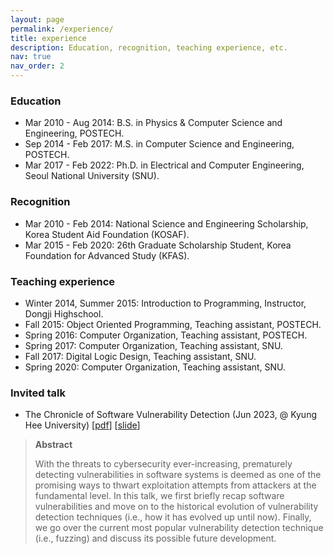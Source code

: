 ```yaml
---
layout: page
permalink: /experience/
title: experience 
description: Education, recognition, teaching experience, etc. 
nav: true
nav_order: 2
---
```


### Education

- Mar 2010 - Aug 2014: B.S. in Physics & Computer Science and Engineering, POSTECH.
- Sep 2014 - Feb 2017: M.S. in Computer Science and Engineering, POSTECH.
- Mar 2017 - Feb 2022: Ph.D. in Electrical and Computer Engineering, Seoul National University (SNU).

### Recognition

- Mar 2010 - Feb 2014: National Science and Engineering Scholarship, Korea Student Aid Foundation (KOSAF).
- Mar 2015 - Feb 2020: 26th Graduate Scholarship Student, Korea Foundation for Advanced Study (KFAS).

### Teaching experience

- Winter 2014, Summer 2015: Introduction to Programming, Instructor, Dongji Highschool.
- Fall 2015: Object Oriented Programming, Teaching assistant, POSTECH.
- Spring 2016: Computer Organization, Teaching assistant, POSTECH.
- Spring 2017: Computer Organization, Teaching assistant, SNU.
- Fall 2017: Digital Logic Design, Teaching assistant, SNU.
- Spring 2020: Computer Organization, Teaching assistant, SNU.

### Invited talk

- The Chronicle of Software Vulnerability Detection (Jun 2023, @ Kyung Hee University)
  [[pdf](https://gwangmu.github.io/assets/pdf/The_Chronicle_of_Software_Vulnerability_Detection-Gwangmu_Lee-Full.pdf)]
  [[slide](https://docs.google.com/presentation/d/1-_lxbcNGLgVj92A-U49oD93TFbSzZn2HMBoLGUZkPfQ/edit?usp=sharing)]

> **Abstract**
> 
> With the threats to cybersecurity ever-increasing, prematurely detecting
> vulnerabilities in software systems is deemed as one of the promising ways to
> thwart exploitation attempts from attackers at the fundamental level. In this
> talk, we first briefly recap software vulnerabilities and move on to the
> historical evolution of vulnerability detection techniques (i.e., how it has
> evolved up until now). Finally, we go over the current most popular
> vulnerability detection technique (i.e., fuzzing) and discuss its possible
> future development. 
